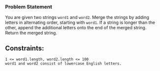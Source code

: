 ### Problem Statement

You are given two strings `word1` and `word2`. Merge the strings by adding letters in alternating order, starting with `word1`. If a string is longer than the other, append the additional letters onto the end of the merged string.
Return the merged string.

## Constraints:

    1 <= word1.length, word2.length <= 100
    word1 and word2 consist of lowercase English letters.

